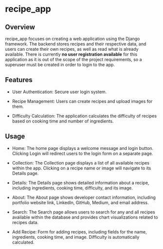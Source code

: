 # recipe_app

## Overview
recipe_app focuses on creating a web application using the Django framework. The backend stores recipes and their respective data, and users can create their own recipes, as well as read what is already available. There is currently **no user registration available** for this application as it is out of the scope of the project requirements, so a superuser must be created in order to login to the app.

## Features
- User Authentication: Secure user login system.

- Recipe Management: Users can create recipes and upload images for them.

- Difficulty Calculation: The application calculates the difficulty of recipes based on cooking time and number of ingredients.

## Usage
- Home: The home page displays a welcome message and login button. Clicking Login will redirect users to the login form on a separate page.

- Collection: The Collection page displays a list of all available recipes within the app. Clicking on a recipe name or image will navigate to its Details page.

- Details: The Details page shows detailed information about a recipe, including ingredients, cooking time, difficulty, and its image.

- About: The About page shows developer contact information, including portfolio website link, LinkedIn, GitHub, Medium, and email address.

- Search: The Search page allows users to search for any and all recipes available within the database and provides chart visualizations related to recipes data.

- Add Recipe: Form for adding recipes, including fields for the name, ingredients, cooking time, and image. Difficulty is automatically calculated.
